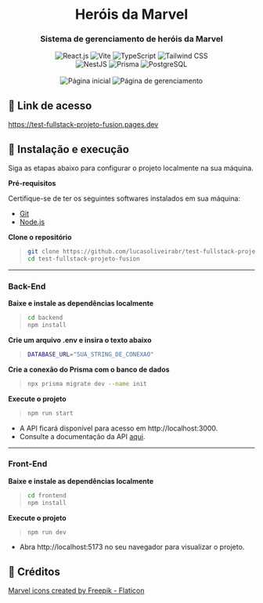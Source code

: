 <div align="center">
  <h1>Heróis da Marvel</h1>
  <h3>Sistema de gerenciamento de heróis da Marvel</h3>
  <div>
    <img src="https://img.shields.io/badge/React.JS-%2320232a.svg?style=for-the-badge&logo=react&logoColor=%2361DAFB" alt="React.js" />
    <img src="https://img.shields.io/badge/vite-%23646CFF.svg?style=for-the-badge&logo=vite&logoColor=white" alt="Vite" />
    <img src="https://img.shields.io/badge/typescript-%23007ACC.svg?style=for-the-badge&logo=typescript&logoColor=white" alt="TypeScript" />
    <img src="https://img.shields.io/badge/TailwindCSS-%2338B2AC.svg?style=for-the-badge&logo=tailwind-css&logoColor=white" alt="Tailwind CSS" />
  </div>
  <div>
    <img src="https://img.shields.io/badge/nestjs-E0234E?style=for-the-badge&logo=nestjs&logoColor=white" alt="NestJS" />
    <img src="https://img.shields.io/badge/Prisma-3982CE?style=for-the-badge&logo=Prisma&logoColor=white" alt="Prisma" />
    <img src="https://img.shields.io/badge/postgresql-4169e1?style=for-the-badge&logo=postgresql&logoColor=white" alt="PostgreSQL" />
  </div>
  <br />
  <img src="https://github.com/user-attachments/assets/e2e88636-83da-49cb-aeab-859e6bf9c291" alt="Página inicial" />
  <img src="https://github.com/user-attachments/assets/769a78ac-3367-4746-92b7-bb5127163d9e" alt="Página de gerenciamento" />
</div>

## <a name="link">🔗 Link de acesso</a>

https://test-fullstack-projeto-fusion.pages.dev

## <a name="instalacao-e-execucao">🚀 Instalação e execução</a>

Siga as etapas abaixo para configurar o projeto localmente na sua máquina.

**Pré-requisitos**

Certifique-se de ter os seguintes softwares instalados em sua máquina:

- [Git](https://git-scm.com/)
- [Node.js](https://nodejs.org/en)

**Clone o repositório**

> ```bash
> git clone https://github.com/lucasoliveirabr/test-fullstack-projeto-fusion.git
> cd test-fullstack-projeto-fusion
> ```

---

### Back-End

**Baixe e instale as dependências localmente**

> ```bash
> cd backend
> npm install
> ```

**Crie um arquivo .env e insira o texto abaixo**

> ```bash
> DATABASE_URL="SUA_STRING_DE_CONEXAO"
> ```

**Crie a conexão do Prisma com o banco de dados**

> ```bash
> npx prisma migrate dev --name init
> ```

**Execute o projeto**

> ```bash
> npm run start
> ```

- A API ficará disponível para acesso em http://localhost:3000.
- Consulte a documentação da API <a href="https://github.com/lucasoliveirabr/test-fullstack-projeto-fusion/tree/main/backend" title="Documentação da API">aqui</a>.

---

### Front-End

**Baixe e instale as dependências localmente**

> ```bash
> cd frontend
> npm install
> ```

**Execute o projeto**

> ```bash
> npm run dev
> ```

- Abra http://localhost:5173 no seu navegador para visualizar o projeto.

## <a name="link">📜 Créditos</a>

<a href="https://www.flaticon.com/free-icons/marvel" title="marvel icons">Marvel icons created by Freepik - Flaticon</a>